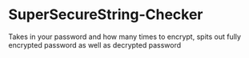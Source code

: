 # SuperSecureString-Checker
Takes in your password and how many times to encrypt, spits out fully encrypted password as well as decrypted password
